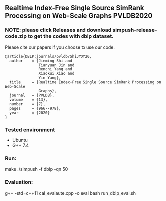 ## Realtime Index-Free Single Source SimRank Processing on Web-Scale Graphs PVLDB2020

### NOTE: please click Releases and download simpush-release-code.zip to get the codes with dblp dataset.

Please cite our papers if you choose to use our code.

```
@article{DBLP:journals/pvldb/ShiJYXY20,
  author    = {Jieming Shi and
               Tianyuan Jin and
               Renchi Yang and
               Xiaokui Xiao and
               Yin Yang},
  title     = {Realtime Index-Free Single Source SimRank Processing on Web-Scale
               Graphs},
  journal   = {PVLDB},
  volume    = {13},
  number    = {7},
  pages     = {966--978},
  year      = {2020}
}
```


### Tested environment
- Ubuntu
- G++ 7.4

### Run:
make
./simpush -f dblp -qn 50

### Evaluation:
g++ -std=c++11 cal_evalaute.cpp -o eval
bash run_dblp_eval.sh


